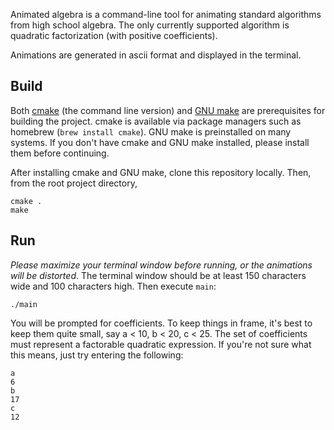 Animated algebra is a command-line tool for animating standard algorithms from high school algebra.  The only currently supported algorithm is quadratic factorization (with positive coefficients).

Animations are generated in ascii format and displayed in the terminal.

## Build
Both [cmake](https://cmake.org/) (the command line version) and [GNU make](https://www.gnu.org/software/make/) are prerequisites for building the project.  cmake is available via package managers such as homebrew (`brew install cmake`).  GNU make is preinstalled on many systems.  If you don't have cmake and GNU make installed, please install them before continuing.

After installing cmake and GNU make, clone this repository locally.  Then, from the root project directory,

```
cmake .
make
```

## Run
*Please maximize your terminal window before running, or the animations will be distorted*.  The terminal window should be at least 150 characters wide and 100 characters high.  Then execute `main`:

```
./main
```

You will be prompted for coefficients.  To keep things in frame, it's best to keep them quite small, say a < 10, b < 20, c < 25.  The set of coefficients must represent a factorable quadratic expression.  If you're not sure what this means, just try entering the following:
```
a
6
b
17
c
12
```

